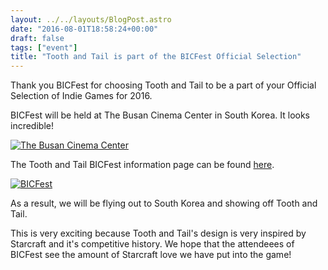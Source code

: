 ```yaml
---
layout: ../../layouts/BlogPost.astro
date: "2016-08-01T18:58:24+00:00"
draft: false
tags: ["event"]
title: "Tooth and Tail is part of the BICFest Official Selection"
---
```


Thank you BICFest for choosing Tooth and Tail to be a part of your Official Selection of Indie Games for 2016.

BICFest will be held at The Busan Cinema Center in South Korea. It looks incredible!

[![The Busan Cinema Center](http://i.imgur.com/LA4bsHD.png "The Busan Cinema Center")](http://i.imgur.com/LA4bsHD.png)

The Tooth and Tail BICFest information page can be found [here](http://bicfest.org/game/9870).

[![BICFest](http://i.imgur.com/a3URabc.png "BICFest")](http://bicfest.org/game/9870)

As a result, we will be flying out to South Korea and showing off Tooth and Tail.

This is very exciting because Tooth and Tail's design is very inspired by Starcraft and it's competitive history. We hope that the attendeees of BICFest see the amount of Starcraft love we have put into the game!
